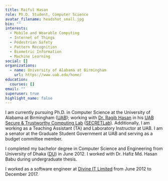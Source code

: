 ```yaml
---
title: Raiful Hasan
role: Ph.D. Student, Computer Science
avatar_filename: headshot_small.jpg
bio: ""
interests:
  - Mobile and Wearable Computing
  - Internet of Things
  - Pedestrian Safety
  - Pattern Recognition
  - Biometric Information
  - Machine Learning
social: []
organizations:
  - name: University of Alabama at Birmingham
    url: https://www.uab.edu/home/
education:
  courses: []
email: ""
superuser: true
highlight_name: false
---
```

I am currently pursuing Ph.D. in Computer Science at the University of Alabama at Birmingham ([UAB](https://www.google.com/url?q=https%3A%2F%2Fwww.uab.edu%2Fcas%2Fcomputerscience%2F&sa=D&sntz=1&usg=AFQjCNHp610SQ_RvDJi55kFyK8QX9ph1Pw)); working with [Dr. Ragib Hasan](http://www.google.com/url?q=http%3A%2F%2Fragibhasan.com&sa=D&sntz=1&usg=AFQjCNF_QaykbatLCPL4l6xJ0Zfv2yy2_Q) in his [UAB Secure & Trustworthy Computing Lab](https://www.google.com/url?q=https%3A%2F%2Fsites.uab.edu%2Fsecret%2F&sa=D&sntz=1&usg=AFQjCNExp_DQ05ydhWYTT0itWslufLtZiQ) ([SECRETLab](http://www.google.com/url?q=http%3A%2F%2Fsecret.cs.uab.edu&sa=D&sntz=1&usg=AFQjCNE42RxpoP8C6h8o5cV2KeOFMIaX9A)). Additionally, I am working as a Teaching Assistant (TA) and Laboratory Instructor at UAB. I am a senator at the Graduate Student Government at UAB and serving as a budget committee member.

I completed my bachelor degree in Computer Science and Engineering from University of Dhaka ([DU](http://www.google.com/url?q=http%3A%2F%2Fwww.cse.du.ac.bd&sa=D&sntz=1&usg=AFQjCNGnrvCveW81U8GgGhLzYERvfBc-wQ)) in June 2012. I worked with Dr. Hafiz Md. Hasan Babu during undergraduate thesis.

I worked as a software engineer at [Divine IT Limited](https://www.google.com/url?q=https%3A%2F%2Fwww.divineit.net&sa=D&sntz=1&usg=AFQjCNFJGILwIWZgm803j1r-gly2JirQDA) from June 2012 to December 2017.